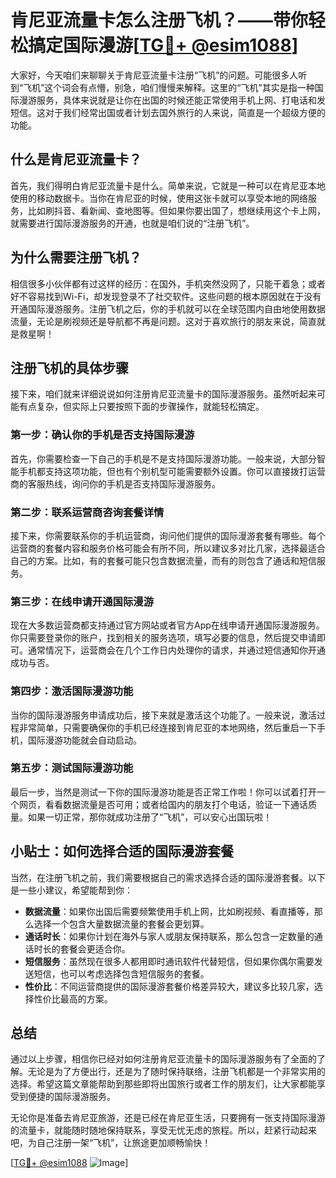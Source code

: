 # 肯尼亚流量卡怎么注册飞机？——带你轻松搞定国际漫游[[TG💪+ @esim1088](https://t.me/s/esim1088)]

大家好，今天咱们来聊聊关于肯尼亚流量卡注册“飞机”的问题。可能很多人听到“飞机”这个词会有点懵，别急，咱们慢慢来解释。这里的“飞机”其实是指一种国际漫游服务，具体来说就是让你在出国的时候还能正常使用手机上网、打电话和发短信。这对于我们经常出国或者计划去国外旅行的人来说，简直是一个超级方便的功能。

## 什么是肯尼亚流量卡？

首先，我们得明白肯尼亚流量卡是什么。简单来说，它就是一种可以在肯尼亚本地使用的移动数据卡。当你在肯尼亚的时候，使用这张卡就可以享受本地的网络服务，比如刷抖音、看新闻、查地图等。但如果你要出国了，想继续用这个卡上网，就需要进行国际漫游服务的开通，也就是咱们说的“注册飞机”。

## 为什么需要注册飞机？

相信很多小伙伴都有过这样的经历：在国外，手机突然没网了，只能干着急；或者好不容易找到Wi-Fi，却发现登录不了社交软件。这些问题的根本原因就在于没有开通国际漫游服务。注册飞机之后，你的手机就可以在全球范围内自由地使用数据流量，无论是刷视频还是导航都不再是问题。这对于喜欢旅行的朋友来说，简直就是救星啊！

## 注册飞机的具体步骤

接下来，咱们就来详细说说如何注册肯尼亚流量卡的国际漫游服务。虽然听起来可能有点复杂，但实际上只要按照下面的步骤操作，就能轻松搞定。

### 第一步：确认你的手机是否支持国际漫游

首先，你需要检查一下自己的手机是不是支持国际漫游功能。一般来说，大部分智能手机都支持这项功能，但也有个别机型可能需要额外设置。你可以直接拨打运营商的客服热线，询问你的手机是否支持国际漫游服务。

### 第二步：联系运营商咨询套餐详情

接下来，你需要联系你的手机运营商，询问他们提供的国际漫游套餐有哪些。每个运营商的套餐内容和服务价格可能会有所不同，所以建议多对比几家，选择最适合自己的方案。比如，有的套餐可能只包含数据流量，而有的则包含了通话和短信服务。

### 第三步：在线申请开通国际漫游

现在大多数运营商都支持通过官方网站或者官方App在线申请开通国际漫游服务。你只需要登录你的账户，找到相关的服务选项，填写必要的信息，然后提交申请即可。通常情况下，运营商会在几个工作日内处理你的请求，并通过短信通知你开通成功与否。

### 第四步：激活国际漫游功能

当你的国际漫游服务申请成功后，接下来就是激活这个功能了。一般来说，激活过程非常简单，只需要确保你的手机已经连接到肯尼亚的本地网络，然后重启一下手机，国际漫游功能就会自动启动。

### 第五步：测试国际漫游功能

最后一步，当然是测试一下你的国际漫游功能是否正常工作啦！你可以试着打开一个网页，看看数据流量是否可用；或者给国内的朋友打个电话，验证一下通话质量。如果一切正常，那你就成功注册了“飞机”，可以安心出国玩啦！

## 小贴士：如何选择合适的国际漫游套餐

当然，在注册飞机之前，我们需要根据自己的需求选择合适的国际漫游套餐。以下是一些小建议，希望能帮到你：

- **数据流量**：如果你出国后需要频繁使用手机上网，比如刷视频、看直播等，那么选择一个包含大量数据流量的套餐会更划算。
- **通话时长**：如果你计划在海外与家人或朋友保持联系，那么包含一定数量的通话时长的套餐会更适合你。
- **短信服务**：虽然现在很多人都用即时通讯软件代替短信，但如果你偶尔需要发送短信，也可以考虑选择包含短信服务的套餐。
- **性价比**：不同运营商提供的国际漫游套餐价格差异较大，建议多比较几家，选择性价比最高的方案。

## 总结

通过以上步骤，相信你已经对如何注册肯尼亚流量卡的国际漫游服务有了全面的了解。无论是为了方便出行，还是为了随时保持联络，注册飞机都是一个非常实用的选择。希望这篇文章能帮助到那些即将出国旅行或者工作的朋友们，让大家都能享受到便捷的国际漫游服务。

无论你是准备去肯尼亚旅游，还是已经在肯尼亚生活，只要拥有一张支持国际漫游的流量卡，就能随时随地保持联系，享受无忧无虑的旅程。所以，赶紧行动起来吧，为自己注册一架“飞机”，让旅途更加顺畅愉快！

[[TG💪+ @esim1088](https://t.me/s/esim1088) ![Image](https://i.postimg.cc/4NQfJmqS/Snipaste-2025-05-13-00-14-12.png)]